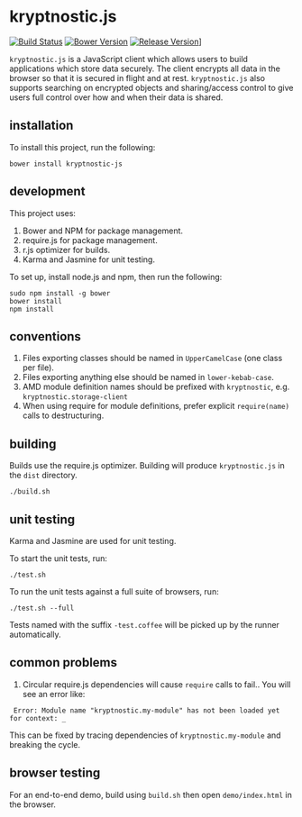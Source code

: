 # kryptnostic.js

[![Build Status](https://img.shields.io/travis/kryptnostic/kryptnostic-js.svg?branch=develop)](https://travis-ci.org/kryptnostic/kryptnostic-js)
[![Bower Version](https://img.shields.io/bower/v/kryptnostic-js.svg)](http://bower.io/search/?q=kryptnostic-js)
[![Release Version](https://img.shields.io/github/tag/kryptnostic/kryptnostic-js.svg)](https://github.com/kryptnostic/kryptnostic-js)]

`kryptnostic.js` is a JavaScript client which allows users to build applications which store data securely. The client encrypts all data in the browser so that it is secured in flight and at rest. `kryptnostic.js` also supports searching on encrypted objects and sharing/access control to give users full control over how and when their data is shared.

## installation

To install this project, run the following:

```
bower install kryptnostic-js
```

## development

This project uses:

1. Bower and NPM for package management.
2. require.js for package management.
3. r.js optimizer for builds.
4. Karma and Jasmine for unit testing.


To set up, install node.js and npm, then run the following:

```
sudo npm install -g bower
bower install
npm install
```

## conventions

1. Files exporting classes should be named in `UpperCamelCase` (one class per file).
2. Files exporting anything else should be named in `lower-kebab-case`.
3. AMD module definition names should be prefixed with `kryptnostic`, e.g. `kryptnostic.storage-client`
4. When using require for module definitions, prefer explicit `require(name)` calls to destructuring.

## building

Builds use the require.js optimizer.
Building will produce `kryptnostic.js` in the `dist` directory.

```
./build.sh
```

## unit testing

Karma and Jasmine are used for unit testing.

To start the unit tests, run:

```
./test.sh
```

To run the unit tests against a full suite of browsers, run:

```
./test.sh --full
```

Tests named with the suffix `-test.coffee` will be picked up by the runner automatically.

## common problems

1. Circular require.js dependencies will cause `require` calls to fail.. You will see an error like:

```
 Error: Module name "kryptnostic.my-module" has not been loaded yet for context: _
```

This can be fixed by tracing dependencies of `kryptnostic.my-module` and breaking the cycle.

## browser testing

For an end-to-end demo, build using `build.sh` then open `demo/index.html` in the browser.
